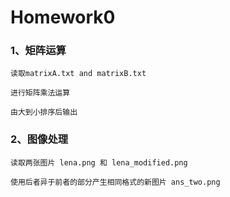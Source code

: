 # Homework0

### 1、矩阵运算
	
	读取matrixA.txt and matrixB.txt
	
	进行矩阵乘法运算
	
	由大到小排序后输出


### 2、图像处理

	读取两张图片 lena.png 和 lena_modified.png
	
	使用后者异于前者的部分产生相同格式的新图片 ans_two.png